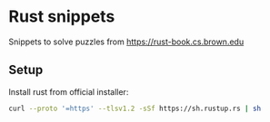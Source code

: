# Rust snippets

Snippets to solve puzzles from https://rust-book.cs.brown.edu

## Setup

Install rust from official installer:

```sh
curl --proto '=https' --tlsv1.2 -sSf https://sh.rustup.rs | sh
```